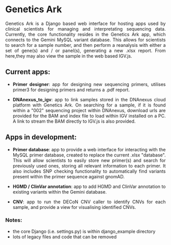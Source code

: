 <div style="text-align: justify">

# Genetics Ark

Genetics Ark is a Django based web interface for hosting apps used by clinical scientists for managing and interpretating sequencing data. Currently, the core functionality resides in the Genetics Ark app, which connects to the Gemini MySQL variant database. This allows for scientists to search for a sample number, and then perform a reanalysis with either a set of gene(s) and / or panel(s), generating a new .xlsx report. From here,they may also view the sample in the web based IGV.js.

## Current apps:

 - **Primer designer**: app for designing new sequencing primers, utilises primer3 for designing primers and returns a .pdf report.
  
 - **DNAnexus_to_igv**: app to link samples stored in the DNAnexus cloud platform with Genetics Ark. On searching for a sample, if it is found within a "002" sequencing project within DNAnexus, download urls are provided for the BAM and index file to load within IGV installed on a PC. A link to stream the BAM directly to IGV.js is also provided.

## Apps in development:

- **Primer database**: app to provide a web interface for interacting with the MySQL primer database, created to replace the current .xlsx "database". This will allow scientists to easily store new primer(s) and search for previously used ones, storing all relevant information to each primer. It also includes SNP checking functionality to automatically find variants present within the primer sequence against gnomAD.
  
- **HGMD / ClinVar annotation**: app to add HGMD and ClinVar annotation to existing variants within the Gemini database.

- **CNV**: app to run the DECoN CNV caller to identify CNVs for each sample, and provide a view for visualising identified CNVs.

### Notes:

- the core Django (i.e. settings.py) is within django_example directory
- lots of legacy files and code that can be removed

</div>